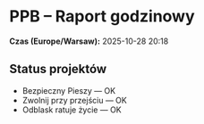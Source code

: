 # PPB – Raport godzinowy
**Czas (Europe/Warsaw):** 2025-10-28 20:18

## Status projektów
- Bezpieczny Pieszy — OK
- Zwolnij przy przejściu — OK
- Odblask ratuje życie — OK

